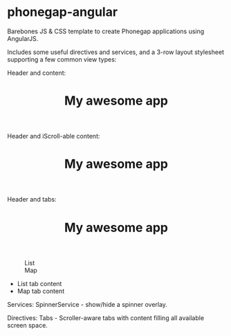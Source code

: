 phonegap-angular
================

Barebones JS & CSS template to create Phonegap applications using AngularJS.

Includes some useful directives and services, and a 3-row layout stylesheet supporting a few common view types:

Header and content:
<header>
	<h1>My awesome app</h1>
</header>
<div>
	<!-- content goes here -->
</div>

Header and iScroll-able content:
<header>
	<h1>My awesome app</h1>
</header>
<div pgng-scroll>
	<!-- content goes here -->
</div>

Header and tabs:
<header>
	<h1>My awesome app</h1>
</header>
<dl pgng-tabs>
	<dd data-tab="list">List</dd>
	<dd data-tab="map">Map</dd>
</dd>
<ul>
	<li data-tab="list">List tab content</dd>
	<li data-tab="map">Map tab content</dd>
</ul>

Services:
SpinnerService - show/hide a spinner overlay.

Directives:
Tabs - Scroller-aware tabs with content filling all available screen space.

